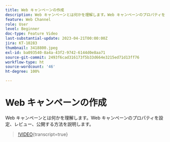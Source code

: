 ```yaml
---
title: Web キャンペーンの作成
description: Web キャンペーンとは何かを理解します。Web キャンペーンのプロパティを設定、レビュー、公開する方法を説明します。
feature: Web Channel
role: User
level: Beginner
doc-type: Feature Video
last-substantial-update: 2023-04-21T00:00:00Z
jira: KT-10283
thumbnail: 3418800.jpeg
exl-id: ba093540-8a4a-43f2-9742-6144d0e8aa71
source-git-commit: 2493f6cad316173f5b33d664e3215ed71d13ff76
workflow-type: ht
source-wordcount: '46'
ht-degree: 100%

---
```


# Web キャンペーンの作成

Web キャンペーンとは何かを理解します。Web キャンペーンのプロパティを設定、レビュー、公開する方法を説明します。

>[!VIDEO](https://video.tv.adobe.com/v/3418800/?quality=12&learn=on){transcript=true}
